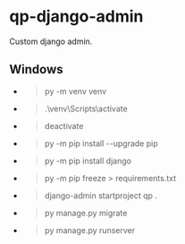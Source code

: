 # qp-django-admin
Custom django admin.

## Windows

- > py -m venv venv
- > .\venv\Scripts\activate
- > deactivate

- > py -m pip install --upgrade pip
- > py -m pip install django
- > py -m pip freeze > requirements.txt

- > django-admin startproject qp .

- > py manage.py migrate
- > py manage.py runserver

